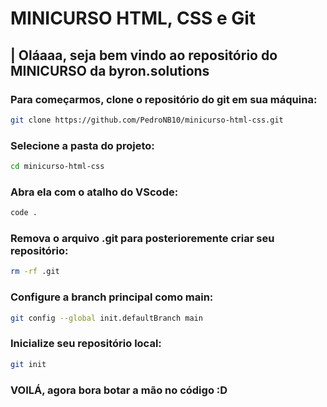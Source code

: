 # MINICURSO HTML, CSS e Git

## | Oláaaa, seja bem vindo ao repositório do MINICURSO da byron.solutions

### Para começarmos, clone o repositório do git em sua máquina:

```bash
git clone https://github.com/PedroNB10/minicurso-html-css.git
```

### Selecione a pasta do projeto:

```bash
cd minicurso-html-css
```

### Abra ela com o atalho do VScode:

```bash
code .
```

### Remova o arquivo .git para posterioremente criar seu repositório:

```bash
rm -rf .git
```

### Configure a branch principal como main:

```bash
git config --global init.defaultBranch main
```

### Inicialize seu repositório local:

```bash
git init
```

### VOILÁ, agora bora botar a mão no código :D
